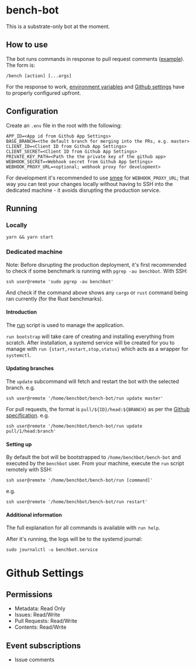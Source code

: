 # bench-bot

This is a substrate-only bot at the moment.

## How to use

The bot runs commands in response to pull request comments
([example](https://github.com/paritytech/polkadot/pull/2541)). The form is:

`/bench [action] [...args]`

For the response to work, [environment variables](#configuration) and
[Github settings](#github-settings) have to properly configured upfront.

## Configuration

Create an `.env` file in the root with the following:

```
APP_ID=<App id from Github App Settings>
BASE_BRANCH=<the default branch for merging into the PRs, e.g. master>
CLIENT_ID=<Client ID from Github App Settings>
CLIENT_SECRET=<Client ID from Github App Settings>
PRIVATE_KEY_PATH=<Path the the private key of the github app>
WEBHOOK_SECRET=<Webhook secret from Github App Settings>
WEBHOOK_PROXY_URL=<optional; webhook proxy for development>
```

For development it's recommended to use [smee](https://smee.io) for
`WEBHOOK_PROXY_URL`; that way you can test your changes locally without having
to SSH into the dedicated machine - it avoids disrupting the production
service.

## Running

### Locally

`yarn && yarn start`

### Dedicated machine

Note: Before disrupting the production deployment, it's first recommended to
check if some benchmark is running with `pgrep -au benchbot`. With SSH:

`ssh user@remote 'sudo pgrep -au benchbot'`

And check if the command above shows any `cargo` or `rust` command being ran
currently (for the Rust benchmarks).

#### Introduction

The [run](./run) script is used to manage the application.

`run bootstrap` will take care of creating and installing everything from
scratch. After installation, a systemd service will be created for you to
manage with `run {start,restart,stop,status}` which acts as a wrapper for
`systemctl`.

#### Updating branches

The `update` subcommand will fetch and restart the bot with the selected branch. e.g.

`ssh user@remote '/home/benchbot/bench-bot/run update master'`

For pull requests, the format is `pull/${ID}/head:${BRANCH}` as per the
[Github specification](https://docs.github.com/en/github/collaborating-with-pull-requests/reviewing-changes-in-pull-requests/checking-out-pull-requests-locally#modifying-an-inactive-pull-request-locally). e.g.

`ssh user@remote '/home/benchbot/bench-bot/run update pull/1/head:branch'`

#### Setting up

By default the bot will be bootstrapped to `/home/benchbot/bench-bot` and
executed by the `benchbot` user. From your machine, execute the `run` script
remotely with SSH:

`ssh user@remote '/home/benchbot/bench-bot/run [command]'`

e.g.

`ssh user@remote '/home/benchbot/bench-bot/run restart'`


#### Additional information

The full explanation for all commands is available with `run help`.

After it's running, the logs will be to the systemd journal:

`sudo journalctl -u benchbot.service`

# Github Settings

## Permissions

* Metadata: Read Only
* Issues: Read/Write
* Pull Requests: Read/Write
* Contents: Read/Write

## Event subscriptions

* Issue comments

